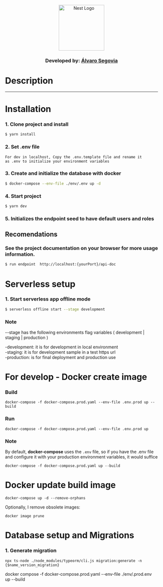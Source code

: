  <p align="center">
  <a href="http://nestjs.com/" target="blank"><img src="https://nestjs.com/img/logo-small.svg" width="150" alt="Nest Logo" /></a>
</p>

<h3 align="center"> Developed by:
    <a href="https://www.linkedin.com/in/alvarosego01/" target="_blank">
        Álvaro Segovia
    </a>
</h3>

# Description

---

# Installation

### 1. Clone project and install

```bash
$ yarn install
```

### 2. Set .env file

```
For dev in localhost, Copy the .env.template file and rename it
as .env to initialize your environment variables
```

### 3. Create and initialize the database with docker

```bash
$ docker-compose --env-file ./env/.env up -d
```

### 4. Start project

```bash
$ yarn dev
```

### 5. Initializes the endpoint seed to have default users and roles


## Recomendations

### See the project documentation on your browser for more usage information.

```bash
$ run endpoint  http://localhost:{yourPort}/api-doc
```

# Serverless setup

### 1. Start serverless app offline mode
```bash
$ serverless offline start --stage development
```
### Note
--stage has the following environments flag variables ( development | staging | production )

-development: it is for development in local environment <br>
-staging: it is for development sample in a test https url <br>
-production: is for final deployment and production use

# For develop - Docker create image

### Build
```
docker-compose -f docker-compose.prod.yaml --env-file .env.prod up --build
```

### Run
```
docker-compose -f docker-compose.prod.yaml --env-file .env.prod up
```

### Note

By default, __docker-compose__ uses the ```.env``` file, so if you have the .env file and configure it with your production environment variables, it would suffice

```
docker-compose -f docker-compose.prod.yaml up --build
```

# Docker update build image
```
docker-compose up -d --remove-orphans
```

Optionally, I remove obsolete images:

```
docker image prune
```

# Database setup and Migrations

### 1. Generate migration
```
npx ts-node ./node_modules/typeorm/cli.js migration:generate -n {$name_version_migration}
```




docker compose -f docker-compose.prod.yaml --env-file ./env/.prod.env up --build